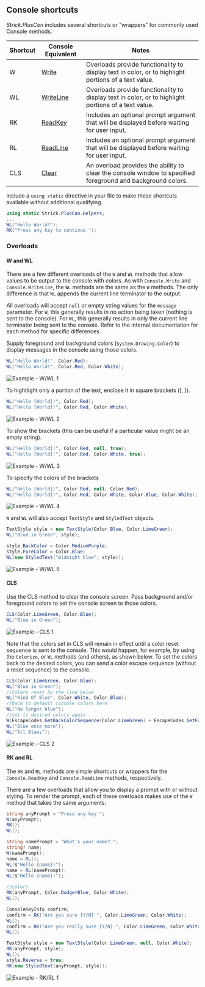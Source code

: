 ## Console shortcuts
*Strick.PlusCon* includes several shortcuts or "wrappers" for commonly used 
Console methods. 


Shortcut|Console Equivalent|Notes
-|-|-
W|[Write](https://learn.microsoft.com/en-us/dotnet/api/system.console.write?view=net-6.0)|Overloads provide functionality to display text in color, or to highlight portions of a text value.
WL|[WriteLine](https://learn.microsoft.com/en-us/dotnet/api/system.console.writeline?view=net-6.0)|Overloads provide functionality to display text in color, or to highlight portions of a text value.
RK|[ReadKey](https://learn.microsoft.com/en-us/dotnet/api/system.console.readkey?view=net-6.0)|Includes an optional prompt argument that will be displayed before waiting for user input.
RL|[ReadLine](https://learn.microsoft.com/en-us/dotnet/api/system.console.readline?view=net-6.0)|Includes an optional prompt argument that will be displayed before waiting for user input.
CLS|[Clear](https://learn.microsoft.com/en-us/dotnet/api/system.console.clear?view=net-6.0)|An overload provides the ability to clear the console window to specified foreground and background colors.

Include a `using static` directive in your file to make these shortcuts available without additional qualifying.

```c#
using static Strick.PlusCon.Helpers;
...
WL("Hello World!");
RK("Press any key to continue ");
```

### Overloads

#### W and WL
There are a few different overloads of the `W` and `WL` methods that allow 
values to be output to the console with colors. 
As with `Console.Write` and `Console.WriteLine`, 
the `WL` methods are the same as the `W` methods. 
The only difference is that `WL` appends the current line terminator to the output.

All overloads will accept `null` or empty string values for the `message` parameter. 
For `W`, this generally results in no action being taken (nothing is sent 
to the console). For `WL`, this generally results in only the current line 
terminator being sent to the console. Refer to the internal documentation 
for each method for specific differences.

Supply foreground and background colors (`System.Drawing.Color`) to display 
messages in the console using those colors.

```c#
WL("Hello World!", Color.Red);
WL("Hello World!", Color.Red, Color.White);
```

![Example - W/WL 1](https://raw.githubusercontent.com/StrickTechnologies/Strick.PlusCon/master/SampleImages/ex_wwl_1.png)

To hightlight only a portion of the text, enclose it in square brackets ([, ]).

```c#
WL("Hello [World]!", Color.Red);
WL("Hello [World]!", Color.Red, Color.White);
```

![Example - W/WL 2](https://raw.githubusercontent.com/StrickTechnologies/Strick.PlusCon/master/SampleImages/ex_wwl_2.png)

To show the brackets (this can be useful if a particular value might be an empty string).

```c#
WL("Hello [World]!", Color.Red, null, true);
WL("Hello [World]!", Color.Red, Color.White, true);
```

![Example - W/WL 3](https://raw.githubusercontent.com/StrickTechnologies/Strick.PlusCon/master/SampleImages/ex_wwl_3.png)

To specify the colors of the brackets

```c#
WL("Hello [World]!", Color.Red, null, Color.Red);
WL("Hello [World]!", Color.Red, Color.White, Color.Blue, Color.White);
```

![Example - W/WL 4](https://raw.githubusercontent.com/StrickTechnologies/Strick.PlusCon/master/SampleImages/ex_wwl_4.png)

`W` and `WL` will also accept `TextStyle` and `StyledText` objects.

```c#
TextStyle style = new TextStyle(Color.Blue, Color.LimeGreen);
WL("Blue in Green", style);

style.BackColor = Color.MediumPurple;
style.ForeColor = Color.Blue;
WL(new StyledText("midnight blue", style));
```

![Example - W/WL 5](https://raw.githubusercontent.com/StrickTechnologies/Strick.PlusCon/master/SampleImages/ex_wwl_5.png)

#### CLS
Use the CLS method to clear the console screen. Pass background and/or foreground colors to set the console screen to those colors.

```c#
CLS(Color.LimeGreen, Color.Blue);
WL("Blue in Green");
```

![Example - CLS 1](https://raw.githubusercontent.com/StrickTechnologies/Strick.PlusCon/master/SampleImages/ex_cls_1.png)


Note that the colors set in CLS will remain in effect until a color reset sequence is sent to the console.
This would happen, for example, by using the `Colorize`, or `WL` methods (and others), as shown below.
To set the colors back to the desired colors, you can send a color escape sequence (without a reset sequence) to the console.

```c#
CLS(Color.LimeGreen, Color.Blue);
WL("Blue in Green");
//colors reset by the line below
WL("Kind Of Blue", Color.White, Color.Blue);
//back to default console colors here
WL("No longer blue");
//set to desired colors again
W(EscapeCodes.GetBackColorSequence(Color.LimeGreen) + EscapeCodes.GetForeColorSequence(Color.Blue));
WL("Blue once more");
WL("All Blues");
```

![Example - CLS 2](https://raw.githubusercontent.com/StrickTechnologies/Strick.PlusCon/master/SampleImages/ex_cls_2.png)

#### RK and RL
The `RK` and `RL` methods are simple shortcuts or wrappers for the `Console.ReadKey` 
and `Console.ReadLine` methods, respectively.

There are a few overloads that allow you to display a prompt with or without 
styling. To render the prompt, each of these overloads makes use of the `W` method 
that takes the same arguments.

```c#
string anyPrompt = "Press any key ";
W(anyPrompt);
RK();
WL();

string namePrompt = "What's your name? ";
string? name;
W(namePrompt);
name = RL();
WL($"Hello {name}!");
name = RL(namePrompt);
WL($"Hello {name}!");

//colors
RK(anyPrompt, Color.DodgerBlue, Color.White);
WL();

ConsoleKeyInfo confirm;
confirm = RK("Are you sure [Y/N] ", Color.LimeGreen, Color.White);
WL();
confirm = RK("Are you really sure [Y/N] ", Color.LimeGreen, Color.White, Color.LimeGreen, Color.White);
WL();

TextStyle style = new TextStyle(Color.LimeGreen, null, Color.White);
RK(anyPrompt, style);
WL();
style.Reverse = true;
RK(new StyledText(anyPrompt, style));
```

![Example - RK/RL 1](https://raw.githubusercontent.com/StrickTechnologies/Strick.PlusCon/master/SampleImages/ex_rkrl_1.png)

